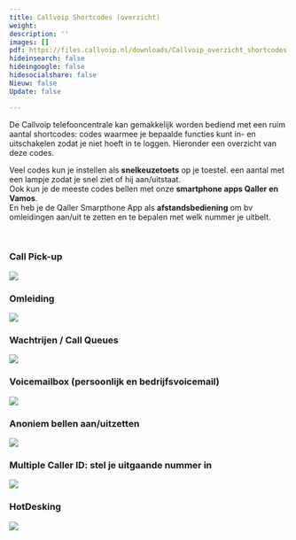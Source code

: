 ```yaml
---
title: Callvoip Shortcodes (overzicht)
weight: 
description: ''
images: []
pdf: https://files.callvoip.nl/downloads/Callvoip_overzicht_shortcodes.pdf
hideinsearch: false
hideingoogle: false
hidesocialshare: false
Nieuw: false
Update: false

---
```

De Callvoip telefooncentrale kan gemakkelijk worden bediend met een ruim aantal shortcodes: codes waarmee je bepaalde functies kunt in- en uitschakelen zodat je niet hoeft in te loggen. Hieronder een overzicht van deze codes.

Veel codes kun je instellen als **snelkeuzetoets** op je toestel. een aantal met een lampje zodat je snel ziet of hij aan/uitstaat.  
Ook kun je de meeste codes bellen met onze **smartphone apps Qaller en Vamos**.  
En heb je de Qaller Smarpthone App als **afstandsbediening** om bv omleidingen aan/uit te zetten en te bepalen met welk nummer je uitbelt.

<br>

### Call Pick-up

![](https://res.cloudinary.com/callvoip/image/upload/v1578046061/shortcodes-callpickup_bnyjgc.jpg)

### Omleiding

![](https://res.cloudinary.com/callvoip/image/upload/v1578046065/shortcodes-omleiding_ocs7ys.jpg)

### Wachtrijen / Call Queues

![](https://res.cloudinary.com/callvoip/image/upload/v1578046068/shortcodes-wachtrijen_obrwsd.jpg)

### Voicemailbox (persoonlijk en bedrijfsvoicemail)

![](https://res.cloudinary.com/callvoip/image/upload/v1578046071/shortcodes-voicemail_z00wl6.jpg)

### Anoniem bellen aan/uitzetten

![](https://res.cloudinary.com/callvoip/image/upload/v1578046077/shortcodes-anoniem_iighkk.jpg)

### Multiple Caller ID: stel je uitgaande nummer in

![](https://res.cloudinary.com/callvoip/image/upload/v1578046073/shortcodes-multiple-caller-id_nplzir.jpg)

### HotDesking

![](https://res.cloudinary.com/callvoip/image/upload/v1578046289/shortcodes-hotdesking_wko8ag.jpg)